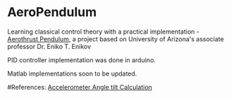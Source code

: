 # AeroPendulum
Learning classical control theory with a practical implementation - [Aerothrust Pendulum](http://aeropendulum.arizona.edu/), a project based on University of Arizona's associate professor Dr. Eniko T. Enikov

PID controller implementation was done in arduino.

Matlab implementations soon to be updated.


#References:
[Accelerometer Angle tilt Calculation](
https://www.digikey.com/en/articles/techzone/2011/may/using-an-accelerometer-for-inclination-sensing1)

